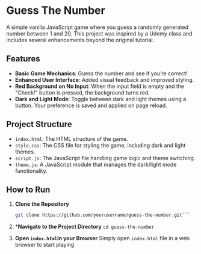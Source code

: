 # Guess The Number

A simple vanilla JavaScript game where you guess a randomly generated number between 1 and 20. This project was inspired by a Udemy class and includes several enhancements beyond the original tutorial.

## Features

- **Basic Game Mechanics**: Guess the number and see if you’re correct!
- **Enhanced User Interface**: Added visual feedback and improved styling.
- **Red Background on No Input**: When the input field is empty and the "Check!" button is pressed, the background turns red.
- **Dark and Light Mode**: Toggle between dark and light themes using a button. Your preference is saved and applied on page reload.

## Project Structure

- `index.html`: The HTML structure of the game.
- `style.css`: The CSS file for styling the game, including dark and light themes.
- `script.js`: The JavaScript file handling game logic and theme switching.
- `theme.js`: A JavaScript module that manages the dark/light mode functionality.

## How to Run

1. **Clone the Repository**

   ```bash
   git clone https://github.com/yourusername/guess-the-number.git```

2. ***Navigate to the Project Directory**
```cd guess-the-number```

3. **Open `index.html`in your Browser**
   Simply open `index.html` file in a web browser to start playing